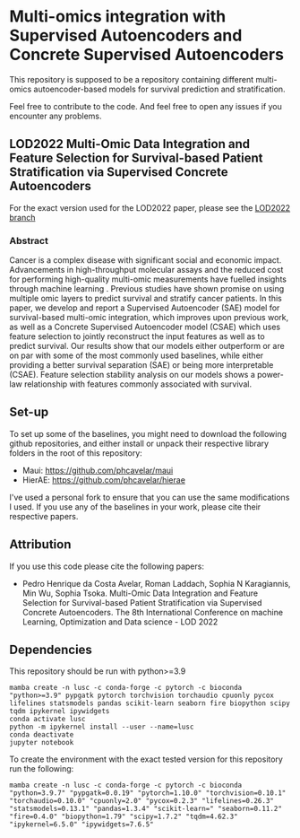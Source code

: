 # Multi-omics integration with Supervised Autoencoders and Concrete Supervised Autoencoders

This repository is supposed to be a repository containing different multi-omics autoencoder-based models for survival prediction and stratification.

Feel free to contribute to the code. And feel free to open any issues if you encounter any problems.

## LOD2022 Multi-Omic Data Integration and Feature Selection for Survival-based Patient Stratification via Supervised Concrete Autoencoders

For the exact version used for the LOD2022 paper, please see the [LOD2022 branch](https://github.com/phcavelar/multi-omics-lusc-tcga/tree/LOD2022)

### Abstract
Cancer is a complex disease with significant social and economic impact. Advancements in high-throughput molecular assays and the reduced cost for performing high-quality multi-omic measurements have fuelled insights through machine learning . Previous studies have shown promise on using multiple omic layers to predict survival and stratify cancer patients. In this paper, we develop and report a Supervised Autoencoder (SAE) model for survival-based multi-omic integration, which improves upon previous work, as well as a Concrete Supervised Autoencoder model (CSAE) which uses feature selection to jointly reconstruct the input features as well as to predict survival. Our results show that our models either outperform or are on par with some of the most commonly used baselines, while either providing a better survival separation (SAE) or being more interpretable (CSAE). Feature selection stability analysis on our models shows a power-law relationship with features commonly associated with survival.

## Set-up

To set up some of the baselines, you might need to download the following github repositories, and either install or unpack their respective library folders in the root of this repository:
* Maui: https://github.com/phcavelar/maui
* HierAE: https://github.com/phcavelar/hierae

I've used a personal fork to ensure that you can use the same modifications I used. If you use any of the baselines in your work, please cite their respective papers.

## Attribution

If you use this code please cite the following papers:
* Pedro Henrique da Costa Avelar, Roman Laddach, Sophia N Karagiannis, Min Wu, Sophia Tsoka. Multi-Omic Data Integration and Feature Selection for Survival-based Patient Stratification via Supervised Concrete Autoencoders. The 8th International Conference on machine Learning, Optimization and Data science - LOD 2022

## Dependencies

This repository should be run with python>=3.9

```
mamba create -n lusc -c conda-forge -c pytorch -c bioconda "python>=3.9" pypgatk pytorch torchvision torchaudio cpuonly pycox lifelines statsmodels pandas scikit-learn seaborn fire biopython scipy tqdm ipykernel ipywidgets
conda activate lusc
python -m ipykernel install --user --name=lusc
conda deactivate
jupyter notebook
```

To create the environment with the exact tested version for this repository run the following:

```
mamba create -n lusc -c conda-forge -c pytorch -c bioconda "python=3.9.7" "pypgatk=0.0.19" "pytorch=1.10.0" "torchvision=0.10.1" "torchaudio=0.10.0" "cpuonly=2.0" "pycox=0.2.3" "lifelines=0.26.3" "statsmodels=0.13.1" "pandas=1.3.4" "scikit-learn=" "seaborn=0.11.2" "fire=0.4.0" "biopython=1.79" "scipy=1.7.2" "tqdm=4.62.3" "ipykernel=6.5.0" "ipywidgets=7.6.5"
```

